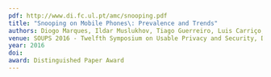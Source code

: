 ```yaml
---
pdf: http://www.di.fc.ul.pt/amc/snooping.pdf
title: "Snooping on Mobile Phones\: Prevalence and Trends"
authors: Diogo Marques, Ildar Muslukhov, Tiago Guerreiro, Luis Carriço, Konstantin Beznosov
venue: SOUPS 2016 - Twelfth Symposium on Usable Privacy and Security, Denver, USA, June, 2016
year: 2016
doi: 
award: Distinguished Paper Award
---
```


